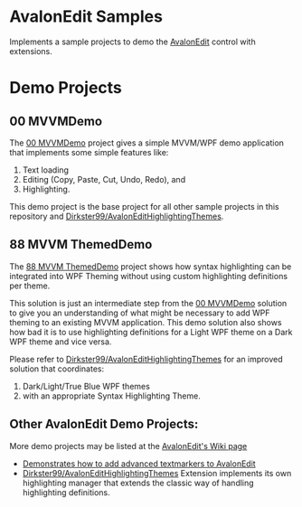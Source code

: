# AvalonEdit Samples
Implements a sample projects to demo the [AvalonEdit](https://github.com/icsharpcode/AvalonEdit) control with extensions.

# Demo Projects

## 00 MVVMDemo

The [00 MVVMDemo](https://github.com/Dirkster99/AvalonEdit-Samples/tree/master/source/00_MVVMDemo) project gives a simple MVVM/WPF demo application that implements some simple features like:
1) Text loading
2) Editing (Copy, Paste, Cut, Undo, Redo), and
3) Highlighting.

This demo project is the base project for all other sample projects in this repository and [Dirkster99/AvalonEditHighlightingThemes](https://github.com/Dirkster99/AvalonEditHighlightingThemes).

## 88 MVVM ThemedDemo

The [88 MVVM ThemedDemo](https://github.com/Dirkster99/AvalonEdit-Samples/tree/master/source/88_MVVM%20ThemedDemo) project shows how syntax highlighting can be integrated into WPF Theming without using
custom highlighting definitions per theme.

This solution is just an intermediate step from the [00 MVVMDemo](https://github.com/Dirkster99/AvalonEdit-Samples/tree/master/source/00_MVVMDemo) solution to give you an understanding
of what might be necessary to add WPF theming to an existing MVVM application. This demo solution also
shows how bad it is to use highlighting definitions for a Light WPF theme on a Dark WPF theme and vice
versa.

Please refer to [Dirkster99/AvalonEditHighlightingThemes](https://github.com/Dirkster99/AvalonEditHighlightingThemes)
for an improved solution that coordinates:
1) Dark/Light/True Blue WPF themes
2) with an appropriate Syntax Highlighting Theme.

## Other AvalonEdit Demo Projects:

More demo projects may be listed at the [AvalonEdit's Wiki page](https://github.com/icsharpcode/AvalonEdit/wiki/Samples-and-Articles)

- [Demonstrates how to add advanced textmarkers to AvalonEdit](https://github.com/siegfriedpammer/AvalonEditSamples)
- [Dirkster99/AvalonEditHighlightingThemes](https://github.com/Dirkster99/AvalonEditHighlightingThemes) Extension implements its own highlighting manager that extends the classic way of handling highlighting definitions.
